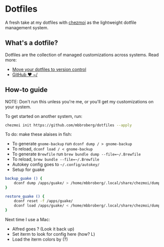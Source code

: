 # Dotfiles

A fresh take at my dotfiles with [chezmoi](https://www.chezmoi.io/docs/how-to/) as the lightweight dotfile management system.

## What's a dotfile?

Dotfiles are the collection of managed customizations across systems. Read more: 

- [Move your dotfiles to version control](https://opensource.com/article/19/3/move-your-dotfiles-version-control)
- [GitHub ❤ ~/](http://dotfiles.github.io/)

## How-to guide

NOTE: Don't run this unless you're me, or you'll get my customizations on your system. 

To get started on another system, run: 

```bash
chezmoi init https://github.com/mbbroberg/dotfiles --apply
```

To do: make these alaises in fish: 

- To generate `gnome-backup` run `dconf dump / > gnome-backup`
- To reload, `dconf load / < gnome-backup`
- To generate `Brewfile` run `brew bundle dump --file=~/.Brewfile` 
- To reload, `brew bundle --file=~/.Brewfile` 
- Autokey config goes to `~/.config/autokey/`
- Setup for guake 

```bash
backup_guake () {
    dconf dump /apps/guake/ > /home/mbbroberg/.local/share/chezmoi/dumps/guake-backup
}

restore_guake () {
    dconf reset -f /apps/guake/
    dconf load /apps/guake/ < /home/mbbroberg/.local/share/chezmoi/dumps/guake-backup
}
```

Next time I use a Mac: 

- Alfred goes ? (Look it back up)
- Set iterm to look for config here (how? L)
- Load the iterm colors by (?)